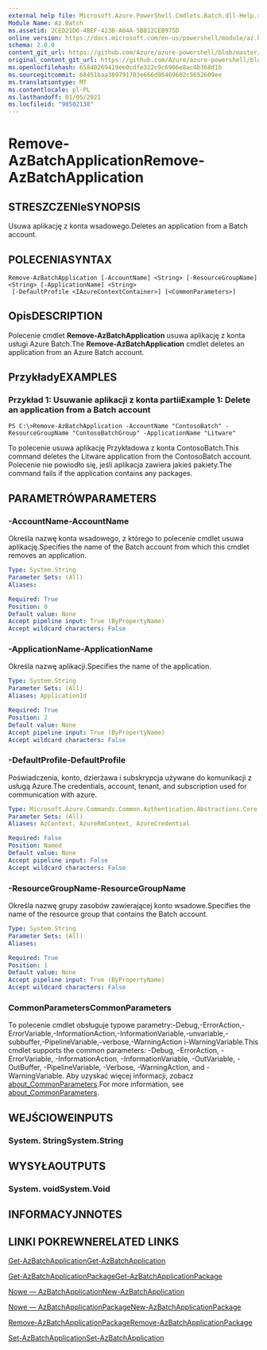 ```yaml
---
external help file: Microsoft.Azure.PowerShell.Cmdlets.Batch.dll-Help.xml
Module Name: Az.Batch
ms.assetid: 2CED21D6-4BEF-423B-A04A-5B812CEB975D
online version: https://docs.microsoft.com/en-us/powershell/module/az.batch/remove-azbatchapplication
schema: 2.0.0
content_git_url: https://github.com/Azure/azure-powershell/blob/master/src/Batch/Batch/help/Remove-AzBatchApplication.md
original_content_git_url: https://github.com/Azure/azure-powershell/blob/master/src/Batch/Batch/help/Remove-AzBatchApplication.md
ms.openlocfilehash: 65840269419ee0cdfe322c9c6906e8ac4b368d1b
ms.sourcegitcommit: 68451baa389791703e666d95469602c5652609ee
ms.translationtype: MT
ms.contentlocale: pl-PL
ms.lasthandoff: 01/05/2021
ms.locfileid: "98502138"
---
```

# <span data-ttu-id="657ba-101">Remove-AzBatchApplication</span><span class="sxs-lookup"><span data-stu-id="657ba-101">Remove-AzBatchApplication</span></span>

## <span data-ttu-id="657ba-102">STRESZCZENIe</span><span class="sxs-lookup"><span data-stu-id="657ba-102">SYNOPSIS</span></span>
<span data-ttu-id="657ba-103">Usuwa aplikację z konta wsadowego.</span><span class="sxs-lookup"><span data-stu-id="657ba-103">Deletes an application from a Batch account.</span></span>

## <span data-ttu-id="657ba-104">POLECENIA</span><span class="sxs-lookup"><span data-stu-id="657ba-104">SYNTAX</span></span>

```
Remove-AzBatchApplication [-AccountName] <String> [-ResourceGroupName] <String> [-ApplicationName] <String>
 [-DefaultProfile <IAzureContextContainer>] [<CommonParameters>]
```

## <span data-ttu-id="657ba-105">Opis</span><span class="sxs-lookup"><span data-stu-id="657ba-105">DESCRIPTION</span></span>
<span data-ttu-id="657ba-106">Polecenie cmdlet **Remove-AzBatchApplication** usuwa aplikację z konta usługi Azure Batch.</span><span class="sxs-lookup"><span data-stu-id="657ba-106">The **Remove-AzBatchApplication** cmdlet deletes an application from an Azure Batch account.</span></span>

## <span data-ttu-id="657ba-107">Przykłady</span><span class="sxs-lookup"><span data-stu-id="657ba-107">EXAMPLES</span></span>

### <span data-ttu-id="657ba-108">Przykład 1: Usuwanie aplikacji z konta partii</span><span class="sxs-lookup"><span data-stu-id="657ba-108">Example 1: Delete an application from a Batch account</span></span>
```
PS C:\>Remove-AzBatchApplication -AccountName "ContosoBatch" -ResourceGroupName "ContosoBatchGroup" -ApplicationName "Litware"
```

<span data-ttu-id="657ba-109">To polecenie usuwa aplikację Przykładowa z konta ContosoBatch.</span><span class="sxs-lookup"><span data-stu-id="657ba-109">This command deletes the Litware application from the ContosoBatch account.</span></span>
<span data-ttu-id="657ba-110">Polecenie nie powiodło się, jeśli aplikacja zawiera jakieś pakiety.</span><span class="sxs-lookup"><span data-stu-id="657ba-110">The command fails if the application contains any packages.</span></span>

## <span data-ttu-id="657ba-111">PARAMETRÓW</span><span class="sxs-lookup"><span data-stu-id="657ba-111">PARAMETERS</span></span>

### <span data-ttu-id="657ba-112">-AccountName</span><span class="sxs-lookup"><span data-stu-id="657ba-112">-AccountName</span></span>
<span data-ttu-id="657ba-113">Określa nazwę konta wsadowego, z którego to polecenie cmdlet usuwa aplikację.</span><span class="sxs-lookup"><span data-stu-id="657ba-113">Specifies the name of the Batch account from which this cmdlet removes an application.</span></span>

```yaml
Type: System.String
Parameter Sets: (All)
Aliases:

Required: True
Position: 0
Default value: None
Accept pipeline input: True (ByPropertyName)
Accept wildcard characters: False
```

### <span data-ttu-id="657ba-114">-ApplicationName</span><span class="sxs-lookup"><span data-stu-id="657ba-114">-ApplicationName</span></span>
<span data-ttu-id="657ba-115">Określa nazwę aplikacji.</span><span class="sxs-lookup"><span data-stu-id="657ba-115">Specifies the name of the application.</span></span>

```yaml
Type: System.String
Parameter Sets: (All)
Aliases: ApplicationId

Required: True
Position: 2
Default value: None
Accept pipeline input: True (ByPropertyName)
Accept wildcard characters: False
```

### <span data-ttu-id="657ba-116">-DefaultProfile</span><span class="sxs-lookup"><span data-stu-id="657ba-116">-DefaultProfile</span></span>
<span data-ttu-id="657ba-117">Poświadczenia, konto, dzierżawa i subskrypcja używane do komunikacji z usługą Azure.</span><span class="sxs-lookup"><span data-stu-id="657ba-117">The credentials, account, tenant, and subscription used for communication with azure.</span></span>

```yaml
Type: Microsoft.Azure.Commands.Common.Authentication.Abstractions.Core.IAzureContextContainer
Parameter Sets: (All)
Aliases: AzContext, AzureRmContext, AzureCredential

Required: False
Position: Named
Default value: None
Accept pipeline input: False
Accept wildcard characters: False
```

### <span data-ttu-id="657ba-118">-ResourceGroupName</span><span class="sxs-lookup"><span data-stu-id="657ba-118">-ResourceGroupName</span></span>
<span data-ttu-id="657ba-119">Określa nazwę grupy zasobów zawierającej konto wsadowe.</span><span class="sxs-lookup"><span data-stu-id="657ba-119">Specifies the name of the resource group that contains the Batch account.</span></span>

```yaml
Type: System.String
Parameter Sets: (All)
Aliases:

Required: True
Position: 1
Default value: None
Accept pipeline input: True (ByPropertyName)
Accept wildcard characters: False
```

### <span data-ttu-id="657ba-120">CommonParameters</span><span class="sxs-lookup"><span data-stu-id="657ba-120">CommonParameters</span></span>
<span data-ttu-id="657ba-121">To polecenie cmdlet obsługuje typowe parametry:-Debug,-ErrorAction,-ErrorVariable,-InformationAction,-InformationVariable,-unvariable,-subbuffer,-PipelineVariable,-verbose,-WarningAction i-WarningVariable.</span><span class="sxs-lookup"><span data-stu-id="657ba-121">This cmdlet supports the common parameters: -Debug, -ErrorAction, -ErrorVariable, -InformationAction, -InformationVariable, -OutVariable, -OutBuffer, -PipelineVariable, -Verbose, -WarningAction, and -WarningVariable.</span></span> <span data-ttu-id="657ba-122">Aby uzyskać więcej informacji, zobacz [about_CommonParameters](http://go.microsoft.com/fwlink/?LinkID=113216).</span><span class="sxs-lookup"><span data-stu-id="657ba-122">For more information, see [about_CommonParameters](http://go.microsoft.com/fwlink/?LinkID=113216).</span></span>

## <span data-ttu-id="657ba-123">WEJŚCIOWE</span><span class="sxs-lookup"><span data-stu-id="657ba-123">INPUTS</span></span>

### <span data-ttu-id="657ba-124">System. String</span><span class="sxs-lookup"><span data-stu-id="657ba-124">System.String</span></span>

## <span data-ttu-id="657ba-125">WYSYŁA</span><span class="sxs-lookup"><span data-stu-id="657ba-125">OUTPUTS</span></span>

### <span data-ttu-id="657ba-126">System. void</span><span class="sxs-lookup"><span data-stu-id="657ba-126">System.Void</span></span>

## <span data-ttu-id="657ba-127">INFORMACYJN</span><span class="sxs-lookup"><span data-stu-id="657ba-127">NOTES</span></span>

## <span data-ttu-id="657ba-128">LINKI POKREWNE</span><span class="sxs-lookup"><span data-stu-id="657ba-128">RELATED LINKS</span></span>

[<span data-ttu-id="657ba-129">Get-AzBatchApplication</span><span class="sxs-lookup"><span data-stu-id="657ba-129">Get-AzBatchApplication</span></span>](./Get-AzBatchApplication.md)

[<span data-ttu-id="657ba-130">Get-AzBatchApplicationPackage</span><span class="sxs-lookup"><span data-stu-id="657ba-130">Get-AzBatchApplicationPackage</span></span>](./Get-AzBatchApplicationPackage.md)

[<span data-ttu-id="657ba-131">Nowe — AzBatchApplication</span><span class="sxs-lookup"><span data-stu-id="657ba-131">New-AzBatchApplication</span></span>](./New-AzBatchApplication.md)

[<span data-ttu-id="657ba-132">Nowe — AzBatchApplicationPackage</span><span class="sxs-lookup"><span data-stu-id="657ba-132">New-AzBatchApplicationPackage</span></span>](./New-AzBatchApplicationPackage.md)

[<span data-ttu-id="657ba-133">Remove-AzBatchApplicationPackage</span><span class="sxs-lookup"><span data-stu-id="657ba-133">Remove-AzBatchApplicationPackage</span></span>](./Remove-AzBatchApplicationPackage.md)

[<span data-ttu-id="657ba-134">Set-AzBatchApplication</span><span class="sxs-lookup"><span data-stu-id="657ba-134">Set-AzBatchApplication</span></span>](./Set-AzBatchApplication.md)


